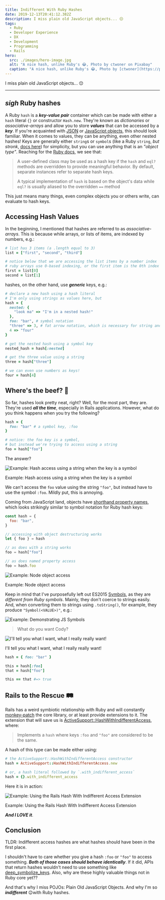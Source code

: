 ```yaml
---
title: Indifferent With Ruby Hashes
date: 2019-12-13T20:41:12.382Z
description: I miss plain old JavaScript objects... 😔
tags:
  - Ruby
  - Developer Experience
  - DX
  - Development
  - Programming
  - Rails
hero:
  src: ./images/hero-image.jpg
  alt: "A nice hash, unlike Ruby's 😂, Photo by ctwoner on Pixabay"
  caption: "A nice hash, unlike Ruby's 😂, Photo by [ctwoner](https://pixabay.com/photos/root-potato-hash-healthy-vegetable-1112017/) on [Pixabay](https://pixabay.com/)"
---
```


I miss plain old JavaScript objects... 😔

---

## **_sigh_** Ruby hashes

A Ruby `hash` is a **_key-value pair_** container which can be made with either a `hash` literal `{}` or constructor `Hash.new`.
They're known as _dictionaries_ or _associative-arrays_ and allow you to store **_values_** that can be accessed by a **_key_**.
If you're acquainted with [JSON](https://www.json.org/json-en.html) or [JavaScript objects](https://developer.mozilla.org/en-US/docs/Web/JavaScript/Reference/Global_Objects/Object), this should look familiar.
When it comes to values, they can be anything, even other nested hashes!
Keys are generally either `string`s or `symbol`s (like a Ruby `string`, _but stronk_, [docs here](https://ruby-doc.org/core-2.6.5/Symbol.html)) for simplicity, but you can use anything that is an _"object type"_.
Reaching for the [Ruby docs](https://ruby-doc.org/core-2.6.5/Hash.html#class-Hash-label-Hash+Keys), we see that:

> A user-defined class may be used as a hash key if the `hash` and `eql?` methods are overridden to provide meaningful behavior. By default, separate instances refer to separate hash keys.
>
> A typical implementation of `hash` is based on the object's data while `eql?` is usually aliased to the overridden `==` method

This just means many things, even complex objects you or others write, can evaluate to hash keys.

## Accessing Hash Values

In the beginning, I mentioned that hashes are referred to as _associative-arrays_.
This is because while arrays, or lists of items, are indexed by numbers, e.g.:

```ruby
# list has 3 items (a .length equal to 3)
list = ["first", "second", "third"]

# notice below that we are accessing the list items by a number index
# ruby arrays use 0-based indexing, or the first item is the 0th index
first = list[0]
second = list[1]
```

hashes, on the other hand, use **_generic_** keys, e.g.:

```ruby
# declare a new hash using a hash literal
# I'm only using strings as values here, but
hash = {
  nested: {
    "look ma" => "I'm in a nested hash!"
  },
  foo: "bar", # symbol notation
  "three" => 3, # fat arrow notation, which is necessary for string and number keys
  4 => "four"
}

# get the nested hash using a symbol key
nested_hash = hash[:nested]

# get the three value using a string
three = hash["three"]

# we can even use numbers as keys!
four = hash[4]
```

## Where's the beef? 🐄

So far, hashes look pretty neat, right?
Well, for the most part, they are.
They're used **_all the time_**, especially in Rails applications.
However, what do you think happens when you try the following?

```ruby
hash = {
  foo: "bar" # a symbol key, :foo
}

# notice: the foo key is a symbol,
# but instead we're trying to access using a string
foo = hash["foo"]
```

The answer?

![Example: Hash access using a string when the key is a symbol](https://devcprice-codyaprice-assets.s3-us-west-2.amazonaws.com/blog/0009-indifferent-with-ruby-hashes/images/example-hash-access-using-a-string-when-key-is-a-symbol.png)

<figcaption>
  Example: Hash access using a string when the key is a symbol
</figcaption>

We can't access the `foo` value using the string `"foo"`, but instead have to use the symbol `:foo`.
Mildly put, this is annoying.

Coming from JavaScript land, objects have [shorthand property names](https://developer.mozilla.org/en-US/docs/Web/JavaScript/Reference/Operators/Object_initializer#New_notations_in_ECMAScript_2015), which looks strikingly similar to symbol notation for Ruby hash keys:

```js
const hash = {
  foo: "bar",
}

// accessing with object destructuring works
let { foo } = hash

// as does with a string works
foo = hash["foo"]

// as does named property access
foo = hash.foo
```

![Example: Node object access](https://devcprice-codyaprice-assets.s3-us-west-2.amazonaws.com/blog/0009-indifferent-with-ruby-hashes/images/example-node-object-access.png)

<figcaption>
  Example: Node object access
</figcaption>

Keep in mind that I've purposefully left out ES2015 [Symbols](https://developer.mozilla.org/en-US/docs/Glossary/Symbol), as they are _different from Ruby symbols_.
Mainly, they don't coerce to strings easily.
And, when converting them to strings using `.toString()`, for example, they produce `"Symbol(<VALUE>)"`, e.g.:

![Example: Demonstrating JS Symbols](https://devcprice-codyaprice-assets.s3-us-west-2.amazonaws.com/blog/0009-indifferent-with-ruby-hashes/images/example-demonstrating-js-symbols.png)

> What do you want Cody?

![I'll tell you what I want, what I really really want!](https://devcprice-codyaprice-assets.s3-us-west-2.amazonaws.com/blog/0009-indifferent-with-ruby-hashes/images/ill-tell-you-what-i-want.gif)

<figcaption>
  I'll tell you what I want, what I really really want!
</figcaption>

```ruby
hash = { foo: "bar" }

this = hash[:foo]
that = hash["foo"]

this == that #=> true
```

## Rails to the Rescue 🛤

Rails has a weird symbiotic relationship with Ruby and will constantly [monkey-patch](https://culttt.com/2015/06/17/what-is-monkey-patching-in-ruby/) the core library, or at least provide extensions to it.
The extension that will save us is [ActiveSupport::HashWithIndifferentAccess](https://api.rubyonrails.org/classes/ActiveSupport/HashWithIndifferentAccess.html), where:

> Implements a `hash` where keys `:foo` and `"foo"` are considered to be the same.

A hash of this type can be made either using:

```ruby
# the ActiveSupport::HashWithIndifferentAccess constructor
hash = ActiveSupport::HashWithIndifferentAccess.new

# or, a hash literal followed by `.with_indifferent_access`
hash = {}.with_indifferent_access
```

Here it is in action:

![Example: Using the Rails Hash With Indifferent Access Extension](https://devcprice-codyaprice-assets.s3-us-west-2.amazonaws.com/blog/0009-indifferent-with-ruby-hashes/images/example-hash-with-indifferent-access.png)

<figcaption>
  Example: Using the Rails Hash With Indifferent Access Extension
</figcaption>

**_And I LOVE it_**.

## Conclusion

TLDR: Indifferent access hashes are what hashes should have been in the first place.

I shouldn't have to care whether you give a hash `:foo` or `"foo"` to access something.
**_Both of those cases should behave identically_**.
If it did, APIs that return hashes wouldn't need to use something like [deep_symbolize_keys](https://api.rubyonrails.org/classes/Hash.html#method-i-deep_symbolize_keys-21).
Also, why are these highly valuable things not in Ruby core yet??

And that's why I miss POJOs: Plain Old JavaScript Objects.
And why I'm so **_indifferent_** 😉with Ruby hashes.
